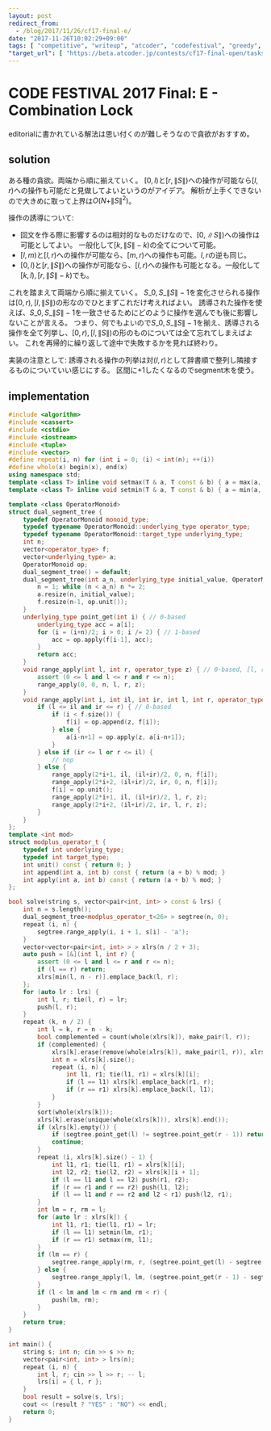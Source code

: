 ```yaml
---
layout: post
redirect_from:
  - /blog/2017/11/26/cf17-final-e/
date: "2017-11-26T10:02:29+09:00"
tags: [ "competitive", "writeup", "atcoder", "codefestival", "greedy", "interval", "segment-tree" ]
"target_url": [ "https://beta.atcoder.jp/contests/cf17-final-open/tasks/cf17_final_e" ]
---
```


# CODE FESTIVAL 2017 Final: E - Combination Lock

editorialに書かれている解法は思い付くのが難しそうなので貪欲がおすすめ。

## solution

ある種の貪欲。両端から順に揃えていく。
$[0, l)$と$[r, \|S\|)$への操作が可能なら$[l, r)$への操作も可能だと見做してよいというのがアイデア。
解析が上手くできないので大きめに取って上界は$O(N + \|S\|^2)$。

操作の誘導について:

-   回文を作る際に影響するのは相対的なものだけなので、$[0, \|S\|)$への操作は可能としてよい。 一般化して$[k, \|S\| - k)$の全てについて可能。
-   $[l, m)$と$[l, r)$への操作が可能なら、$[m, r)$への操作も可能。$l, r$の逆も同じ。
-   $[0, l)$と$[r, \|S\|)$への操作が可能なら、$[l, r)$への操作も可能となる。一般化して$[k, l), [r, \|S\| - k)$でも。

これを踏まえて両端から順に揃えていく。
$S\_0, S\_{\|S\| - 1}$を変化させられる操作は$[0, r), [l, \|S\|)$の形なのでひとまずこれだけ考えればよい。
誘導された操作を使えば、$S\_0, S\_{\|S\| - 1}$を一致させるためにどのように操作を選んでも後に影響しないことが言える。
つまり、何でもよいので$S\_0, S\_{\|S\| - 1}$を揃え、誘導される操作を全て列挙し、$[0, r), [l, \|S\|)$の形のものについては全て忘れてしまえばよい。
これを再帰的に繰り返して途中で失敗するかを見れば終わり。

実装の注意として:
誘導される操作の列挙は対$(l, r)$として辞書順で整列し隣接するものについていい感じにする。
区間に$+1$したくなるのでsegment木を使う。

## implementation

``` c++
#include <algorithm>
#include <cassert>
#include <cstdio>
#include <iostream>
#include <tuple>
#include <vector>
#define repeat(i, n) for (int i = 0; (i) < int(n); ++(i))
#define whole(x) begin(x), end(x)
using namespace std;
template <class T> inline void setmax(T & a, T const & b) { a = max(a, b); }
template <class T> inline void setmin(T & a, T const & b) { a = min(a, b); }

template <class OperatorMonoid>
struct dual_segment_tree {
    typedef OperatorMonoid monoid_type;
    typedef typename OperatorMonoid::underlying_type operator_type;
    typedef typename OperatorMonoid::target_type underlying_type;
    int n;
    vector<operator_type> f;
    vector<underlying_type> a;
    OperatorMonoid op;
    dual_segment_tree() = default;
    dual_segment_tree(int a_n, underlying_type initial_value, OperatorMonoid const & a_op = OperatorMonoid()) : op(a_op) {
        n = 1; while (n < a_n) n *= 2;
        a.resize(n, initial_value);
        f.resize(n-1, op.unit());
    }
    underlying_type point_get(int i) { // 0-based
        underlying_type acc = a[i];
        for (i = (i+n)/2; i > 0; i /= 2) { // 1-based
            acc = op.apply(f[i-1], acc);
        }
        return acc;
    }
    void range_apply(int l, int r, operator_type z) { // 0-based, [l, r)
        assert (0 <= l and l <= r and r <= n);
        range_apply(0, 0, n, l, r, z);
    }
    void range_apply(int i, int il, int ir, int l, int r, operator_type z) {
        if (l <= il and ir <= r) { // 0-based
            if (i < f.size()) {
                f[i] = op.append(z, f[i]);
            } else {
                a[i-n+1] = op.apply(z, a[i-n+1]);
            }
        } else if (ir <= l or r <= il) {
            // nop
        } else {
            range_apply(2*i+1, il, (il+ir)/2, 0, n, f[i]);
            range_apply(2*i+2, (il+ir)/2, ir, 0, n, f[i]);
            f[i] = op.unit();
            range_apply(2*i+1, il, (il+ir)/2, l, r, z);
            range_apply(2*i+2, (il+ir)/2, ir, l, r, z);
        }
    }
};
template <int mod>
struct modplus_operator_t {
    typedef int underlying_type;
    typedef int target_type;
    int unit() const { return 0; }
    int append(int a, int b) const { return (a + b) % mod; }
    int apply(int a, int b) const { return (a + b) % mod; }
};

bool solve(string s, vector<pair<int, int> > const & lrs) {
    int n = s.length();
    dual_segment_tree<modplus_operator_t<26> > segtree(n, 0);
    repeat (i, n) {
        segtree.range_apply(i, i + 1, s[i] - 'a');
    }
    vector<vector<pair<int, int> > > xlrs(n / 2 + 3);
    auto push = [&](int l, int r) {
        assert (0 <= l and l <= r and r <= n);
        if (l == r) return;
        xlrs[min(l, n - r)].emplace_back(l, r);
    };
    for (auto lr : lrs) {
        int l, r; tie(l, r) = lr;
        push(l, r);
    }
    repeat (k, n / 2) {
        int l = k, r = n - k;
        bool complemented = count(whole(xlrs[k]), make_pair(l, r));
        if (complemented) {
            xlrs[k].erase(remove(whole(xlrs[k]), make_pair(l, r)), xlrs[k].end());
            int n = xlrs[k].size();
            repeat (i, n) {
                int l1, r1; tie(l1, r1) = xlrs[k][i];
                if (l == l1) xlrs[k].emplace_back(r1, r);
                if (r == r1) xlrs[k].emplace_back(l, l1);
            }
        }
        sort(whole(xlrs[k]));
        xlrs[k].erase(unique(whole(xlrs[k])), xlrs[k].end());
        if (xlrs[k].empty()) {
            if (segtree.point_get(l) != segtree.point_get(r - 1)) return false;
            continue;
        }
        repeat (i, xlrs[k].size() - 1) {
            int l1, r1; tie(l1, r1) = xlrs[k][i];
            int l2, r2; tie(l2, r2) = xlrs[k][i + 1];
            if (l == l1 and l == l2) push(r1, r2);
            if (r == r1 and r == r2) push(l1, l2);
            if (l == l1 and r == r2 and l2 < r1) push(l2, r1);
        }
        int lm = r, rm = l;
        for (auto lr : xlrs[k]) {
            int l1, r1; tie(l1, r1) = lr;
            if (l == l1) setmin(lm, r1);
            if (r == r1) setmax(rm, l1);
        }
        if (lm == r) {
            segtree.range_apply(rm, r, (segtree.point_get(l) - segtree.point_get(r - 1) + 26) % 26);
        } else {
            segtree.range_apply(l, lm, (segtree.point_get(r - 1) - segtree.point_get(l) + 26) % 26);
        }
        if (l < lm and lm < rm and rm < r) {
            push(lm, rm);
        }
    }
    return true;
}

int main() {
    string s; int n; cin >> s >> n;
    vector<pair<int, int> > lrs(n);
    repeat (i, n) {
        int l, r; cin >> l >> r; -- l;
        lrs[i] = { l, r };
    }
    bool result = solve(s, lrs);
    cout << (result ? "YES" : "NO") << endl;
    return 0;
}
```
